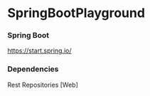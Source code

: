 # SpringBootPlayground

### Spring Boot
https://start.spring.io/

### Dependencies
Rest Repositories [Web]
